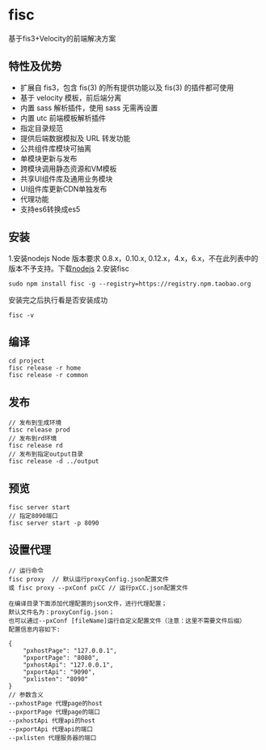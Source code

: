 # fisc

基于fis3+Velocity的前端解决方案

## 特性及优势
* 扩展自 fis3，包含 fis(3) 的所有提供功能以及 fis(3) 的插件都可使用
* 基于 velocity 模板，前后端分离
* 内置 sass 解析插件，使用 sass 无需再设置
* 内置 utc 前端模板解析插件
* 指定目录规范
* 提供后端数据模拟及 URL 转发功能
* 公共组件库模块可抽离
* 单模块更新与发布
* 跨模块调用静态资源和VM模板
* 共享UI组件库及通用业务模块
* UI组件库更新CDN单独发布
* 代理功能
* 支持es6转换成es5

## 安装
1.安装nodejs
Node 版本要求 0.8.x，0.10.x, 0.12.x，4.x，6.x，不在此列表中的版本不予支持。下载[nodejs](http://www.nodejs.org/)
2.安装fisc
```
sudo npm install fisc -g --registry=https://registry.npm.taobao.org
```
安装完之后执行看是否安装成功
```
fisc -v
```

## 编译
```
cd project
fisc release -r home
fisc release -r common
```

## 发布
```
// 发布到生成环境
fisc release prod
// 发布到rd环境
fisc release rd
// 发布到指定output目录
fisc release -d ../output
```

## 预览
```
fisc server start
// 指定8090端口
fisc server start -p 8090
```

## 设置代理
```
// 运行命令
fisc proxy  // 默认运行proxyConfig.json配置文件
或 fisc proxy --pxConf pxCC // 运行pxCC.json配置文件

在编译目录下面添加代理配置的json文件，进行代理配置；
默认文件名为：proxyConfig.json；
也可以通过--pxConf [fileName]运行自定义配置文件（注意：这里不需要文件后缀）
配置信息内容如下:

{
	"pxhostPage": "127.0.0.1",
	"pxportPage": "8080",
	"pxhostApi": "127.0.0.1",
	"pxportApi": "9090",
	"pxlisten": "8090"
}
// 参数含义
--pxhostPage 代理page的host
--pxportPage 代理page的端口
--pxhostApi 代理api的host
--pxportApi 代理api的端口
--pxlisten 代理服务器的端口
